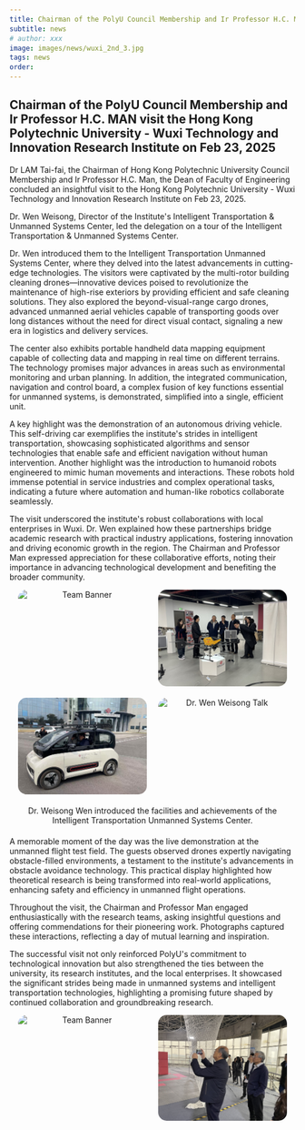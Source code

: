 ```yaml
---
title: Chairman of the PolyU Council Membership and Ir Professor H.C. MAN visit the Hong Kong Polytechnic  University - Wuxi Technology and Innovation Research Institute on Feb 23, 2025
subtitle: news
# author: xxx
image: images/news/wuxi_2nd_3.jpg
tags: news
order: 
---
```


## Chairman of the PolyU Council Membership and Ir Professor H.C. MAN visit the Hong Kong Polytechnic  University - Wuxi Technology and Innovation Research Institute on Feb 23, 2025

Dr LAM Tai-fai, the Chairman of Hong Kong Polytechnic University Council Membership and Ir Professor H.C. Man, the Dean of Faculty of Engineering concluded an insightful visit to the Hong Kong Polytechnic  University - Wuxi Technology and Innovation Research Institute on Feb 23, 2025.

Dr. Wen Weisong, Director of the Institute's Intelligent Transportation & Unmanned Systems Center, led the delegation on a tour of the Intelligent Transportation & Unmanned Systems Center.

Dr. Wen introduced them to the Intelligent Transportation Unmanned Systems Center, where they delved into the latest advancements in cutting-edge technologies. The visitors were captivated by the multi-rotor building cleaning drones—innovative devices poised to revolutionize the maintenance of high-rise exteriors by providing efficient and safe cleaning solutions. They also explored the beyond-visual-range cargo drones, advanced unmanned aerial vehicles capable of transporting goods over long distances without the need for direct visual contact, signaling a new era in logistics and delivery services.

The center also exhibits portable handheld data mapping equipment capable of collecting data and mapping in real time on different terrains. The technology promises major advances in areas such as environmental monitoring and urban planning. In addition, the integrated communication, navigation and control board, a complex fusion of key functions essential for unmanned systems, is demonstrated, simplified into a single, efficient unit.

A key highlight was the demonstration of an autonomous driving vehicle. This self-driving car exemplifies the institute's strides in intelligent transportation, showcasing sophisticated algorithms and sensor technologies that enable safe and efficient navigation without human intervention. Another highlight was the introduction to humanoid robots engineered to mimic human movements and interactions. These robots hold immense potential in service industries and complex operational tasks, indicating a future where automation and human-like robotics collaborate seamlessly.

The visit underscored the institute's robust collaborations with local enterprises in Wuxi. Dr. Wen explained how these partnerships bridge academic research with practical industry applications, fostering innovation and driving economic growth in the region. The Chairman and Professor Man expressed appreciation for these collaborative efforts, noting their importance in advancing technological development and benefiting the broader community.

<div style="text-align: center; margin-bottom: 20px; display: flex; justify-content: center; gap: 20px;">
  <img src="https://github.com/PolyU-TASLAB/polyu-taslab.github.io/raw/main/images/news/wuxi_2nd_3.jpg" alt="Team Banner" 
       style="width: 45%; height: auto; object-fit: cover; border-radius: 15px;">
  <img src="https://github.com/PolyU-TASLAB/polyu-taslab.github.io/raw/main/images/news/wuxi_2nd_2.jpg" alt="Dr. Wen Weisong Talk" 
       style="width: 45%; height: auto; object-fit: cover; border-radius: 15px;">
</div>
<div style="text-align: center; margin-bottom: 20px; display: flex; justify-content: center; gap: 20px;">
  <img src="https://github.com/PolyU-TASLAB/polyu-taslab.github.io/raw/main/images/news/wuxi_1st_1.jpg" alt="Dr. Wen Weisong Talk" 
       style="width: 45%; height: auto; object-fit: cover; border-radius: 15px;">
  <img src="https://github.com/PolyU-TASLAB/polyu-taslab.github.io/raw/main/images/news/wuxi_2nd_1.jpg" alt="Dr. Wen Weisong Talk" 
    style="width: 45%; height: auto; object-fit: cover; border-radius: 15px;">
</div>
<div style="text-align: center; margin-bottom: 20px;">
  Dr. Weisong Wen introduced the facilities and achievements of the Intelligent Transportation Unmanned Systems Center.
</div>

A memorable moment of the day was the live demonstration at the unmanned flight test field. The guests observed drones expertly navigating obstacle-filled environments, a testament to the institute's advancements in obstacle avoidance technology. This practical display highlighted how theoretical research is being transformed into real-world applications, enhancing safety and efficiency in unmanned flight operations.

Throughout the visit, the Chairman and Professor Man engaged enthusiastically with the research teams, asking insightful questions and offering commendations for their pioneering work. Photographs captured these interactions, reflecting a day of mutual learning and inspiration.

The successful visit not only reinforced PolyU's commitment to technological innovation but also strengthened the ties between the university, its research institutes, and the local enterprises. It showcased the significant strides being made in unmanned systems and intelligent transportation technologies, highlighting a promising future shaped by continued collaboration and groundbreaking research.

<div style="text-align: center; margin-bottom: 20px; display: flex; justify-content: center; gap: 20px;">
  <img src="https://github.com/PolyU-TASLAB/polyu-taslab.github.io/raw/main/images/news/wuxi_5th.jpg" alt="Team Banner" 
       style="width: 45%; height: auto; object-fit: cover; border-radius: 15px;">
  <img src="https://github.com/PolyU-TASLAB/polyu-taslab.github.io/raw/main/images/news/wuxi_5th_2.jpg" alt="Dr. Wen Weisong Talk" 
       style="width: 45%; height: auto; object-fit: cover; border-radius: 15px;">
</div>


